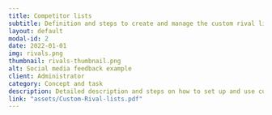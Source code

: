 ```yaml
---
title: Competitor lists
subtitle: Definition and steps to create and manage the custom rival list feature.
layout: default
modal-id: 2
date: 2022-01-01
img: rivals.png
thumbnail: rivals-thumbnail.png
alt: Social media feedback example
client: Administrator
category: Concept and task
description: Detailed description and steps on how to set up and use custom rival lists when Social Media add-on is configured.
link: "assets/Custom-Rival-lists.pdf"
---
```

